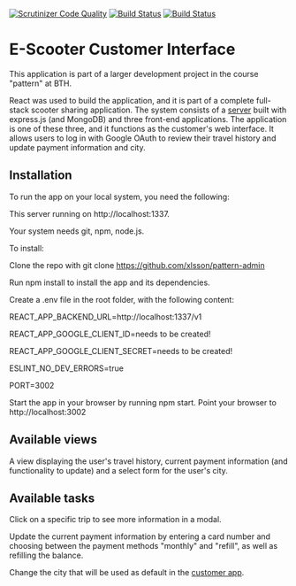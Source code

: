 [![Scrutinizer Code Quality](https://scrutinizer-ci.com/g/richardstg/bike-customer-client/badges/quality-score.png?b=main)](https://scrutinizer-ci.com/g/richardstg/bike-customer-client/?branch=main)
[![Build Status](https://scrutinizer-ci.com/g/richardstg/bike-customer-client/badges/build.png?b=main)](https://scrutinizer-ci.com/g/richardstg/bike-customer-client/build-status/main)
[![Build Status](https://app.travis-ci.com/richardstg/bike-customer-client.svg?branch=main)](https://app.travis-ci.com/richardstg/bike-customer-client)

# E-Scooter Customer Interface

This application is part of a larger development project in the course "pattern" at BTH.

React was used to build the application, and it is part of a complete full-stack scooter sharing application. The system consists of a [server](https://github.com/wadholm/pattern-backend) built with express.js (and MongoDB) and three front-end applications. The application is one of these three, and it functions as the customer's web interface. It allows users to log in with Google OAuth to review their travel history and update payment information and city.

## Installation

To run the app on your local system, you need the following:

This server running on http://localhost:1337.

Your system needs git, npm, node.js.

To install:

Clone the repo with git clone https://github.com/xlsson/pattern-admin

Run npm install to install the app and its dependencies.

Create a .env file in the root folder, with the following content:

REACT_APP_BACKEND_URL=http://localhost:1337/v1

REACT_APP_GOOGLE_CLIENT_ID=needs to be created!

REACT_APP_GOOGLE_CLIENT_SECRET=needs to be created!

ESLINT_NO_DEV_ERRORS=true

PORT=3002

Start the app in your browser by running npm start.
Point your browser to http://localhost:3002

## Available views

A view displaying the user's travel history, current payment information (and functionality to update) and a select form for the user's city.

## Available tasks

Click on a specific trip to see more information in a modal.

Update the current payment information by entering a card number and choosing between the payment methods "monthly" and "refill", as well as refilling the balance.

Change the city that will be used as default in the [customer app](https://github.com/richardstg/bike-customer-app).

